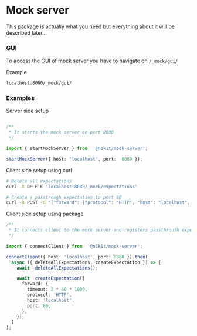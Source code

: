 
# Mock server

This package is actually what you need but everything about it will be described later...

### GUI

To access the GUI of mock server you have to navigate on `/_mock/gui/`

Example
```bash
localhost:8080/_mock/gui/
```

### Examples

Server side setup
```ts

/**
 * It starts the mock server on port 8080
 */

import { startMockServer } from  '@n1k1t/mock-server';

startMockServer({ host: 'localhost', port:  8080 });

```

Client side setup using curl
```bash
# Delete all expectations
curl -X DELETE 'localhost:8080/_mock/expectations'

# Create a passtrough expectation to port 80
curl -X POST -d '{"forward": {"protocol": "HTTP", "host": "localhost", "port": 80}}' 'localhost:8080/_mock/expectations'
```

Client side setup using package
```ts
/**
 * It connects client to the mock server and registers passthrouth expectation to port 80
 */

import { connectClient } from  '@n1k1t/mock-server';

connectClient({ host: 'localhost', port: 8080 }).then(
  async ({ deleteAllExpectations, createExpectation }) => {
    await  deleteAllExpectations();

    await  createExpectation({
      forward: {
        timeout: 2 * 60 * 1000,
        protocol: 'HTTP',
        host: 'localhost',
        port: 80,
      },
    });
  }
);
```
